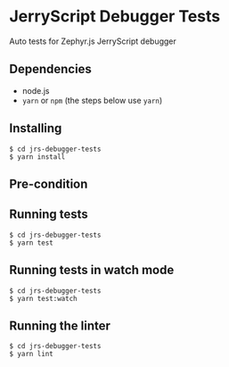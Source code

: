 # JerryScript Debugger Tests
Auto tests for Zephyr.js JerryScript debugger

## Dependencies

- node.js
- `yarn` or `npm` (the steps below use `yarn`)

## Installing

```
$ cd jrs-debugger-tests
$ yarn install
```

## Pre-condition


## Running tests

```
$ cd jrs-debugger-tests
$ yarn test
```

## Running tests in watch mode
```
$ cd jrs-debugger-tests
$ yarn test:watch
```

## Running the linter

```
$ cd jrs-debugger-tests
$ yarn lint
```

